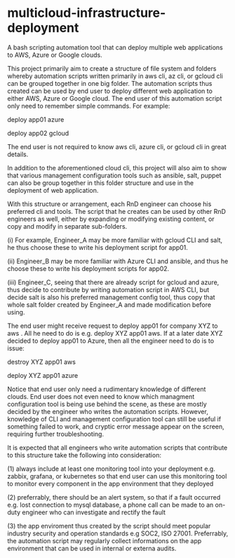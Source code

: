 # multicloud-infrastructure-deployment
A bash scripting automation tool that can deploy multiple web applications to AWS, Azure or Google clouds.

This project primarily aim to create a structure of file system and folders whereby automation scripts written primarily in aws cli, az cli, or gcloud cli can be grouped together in one big folder. The automation scripts thus created can be used by end user to deploy different web application to either AWS, Azure or Google cloud. The end user of this automation script only need to remember simple commands. For example:

deploy app01 azure

deploy app02 gcloud

The end user is not required to know aws cli, azure cli, or gcloud cli in great details.

In addition to the aforementioned cloud cli, this project will also aim to show that various management configuration tools such as ansible, salt, puppet can also be group together in this folder structure and use in the deployment of web application.

With this structure or arrangement, each RnD engineer can choose his preferred cli and tools. The script that he creates can be used by other RnD engineers as well, either by expanding or modifying existing content, or copy and modify in separate sub-folders.

(i) For example, Engineer_A may be more familiar with gcloud CLI and salt, he thus choose these to write his deployment script for app01.

(ii) Engineer_B may be more familiar with Azure CLI and ansible, and thus he choose these to write his deployment scripts for app02. 

(iii) Engineer_C, seeing that there are already script for gcloud and azure, thus decide to contribute by writing automation script in AWS CLI, but decide salt is also his preferred management config tool, thus copy that whole salt folder created by Engineer_A and made modification before using.

The end user might receive request to deploy app01 for company XYZ to aws . All he need to do is e.g. deploy XYZ app01 aws. If at a later date XYZ decided to deploy app01 to Azure, then all the engineer need to do is to issue:

destroy XYZ app01 aws

deploy XYZ app01 azure

Notice that end user only need a rudimentary knowledge of different clouds. End user does not even need to know which managment configuration tool is being use behind the scene, as these are mostly decided by the engineer who writes the automation scripts. However, knowledge of CLI and management configuration tool can still be useful if something failed to work, and cryptic error message appear on the screen, requiring further troubleshooting.

It is expected that all engineers who write automation scripts that contribute to this structure take the following into consideration:

(1) always include at least one monitoring tool into your deployment e.g. zabbix, grafana, or kubernetes so that end user can use this monitoring tool to monitor every component in the app environment that they deployed

(2) preferrably, there should be an alert system, so that if a fault occurred e.g. lost connection to mysql database, a phone call can be made to an on-duty engineer who can investigate and rectify the fault

(3) the app enviroment thus created by the script should meet popular industry security and operation standards e.g SOC2, ISO 27001. Preferrably, the automation script may regularly collect informations on the app environment that can be used in internal or externa audits.
